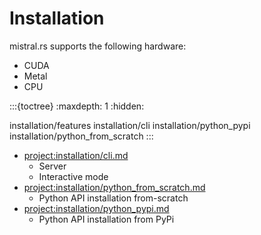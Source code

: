# Installation

mistral.rs supports the following hardware:

- CUDA
- Metal
- CPU

:::{toctree}
:maxdepth: 1
:hidden:

installation/features
installation/cli
installation/python_pypi
installation/python_from_scratch
:::

- <project:installation/cli.md>
  - Server
  - Interactive mode
- <project:installation/python_from_scratch.md>
  - Python API installation from-scratch
- <project:installation/python_pypi.md>
  - Python API installation from PyPi